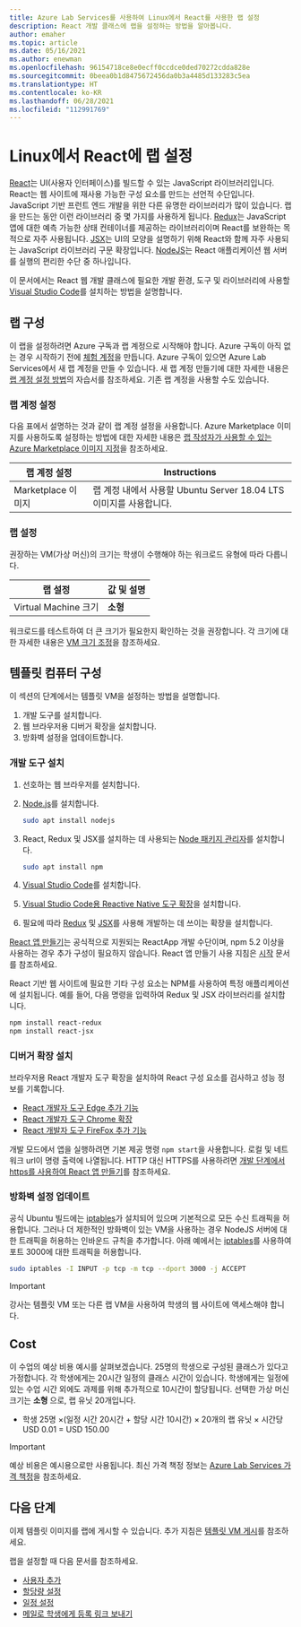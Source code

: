 ```yaml
---
title: Azure Lab Services를 사용하여 Linux에서 React를 사용한 랩 설정
description: React 개발 클래스에 랩을 설정하는 방법을 알아봅니다.
author: emaher
ms.topic: article
ms.date: 05/16/2021
ms.author: enewman
ms.openlocfilehash: 96154718ce8e0ecff0ccdce0ded70272cdda828e
ms.sourcegitcommit: 0beea0b1d8475672456da0b3a4485d133283c5ea
ms.translationtype: HT
ms.contentlocale: ko-KR
ms.lasthandoff: 06/28/2021
ms.locfileid: "112991769"
---
```

# <a name="set-up-lab-for-react-on-linux"></a>Linux에서 React에 랩 설정

[React](https://reactjs.org/)는 UI(사용자 인터페이스)를 빌드할 수 있는 JavaScript 라이브러리입니다. React는 웹 사이트에 재사용 가능한 구성 요소를 만드는 선언적 수단입니다.  JavaScript 기반 프런트 엔드 개발을 위한 다른 유명한 라이브러리가 많이 있습니다.  랩을 만드는 동안 이런 라이브러리 중 몇 가지를 사용하게 됩니다.  [Redux](https://redux.js.org/)는 JavaScript 앱에 대한 예측 가능한 상태 컨테이너를 제공하는 라이브러리이며 React를 보완하는 목적으로 자주 사용됩니다. [JSX](https://reactjs.org/docs/introducing-jsx.html)는 UI의 모양을 설명하기 위해 React와 함께 자주 사용되는 JavaScript 라이브러리 구문 확장입니다.  [NodeJS](https://nodejs.org/)는 React 애플리케이션 웹 서버를 실행의 편리한 수단 중 하나입니다.

이 문서에서는 React 웹 개발 클래스에 필요한 개발 환경, 도구 및 라이브러리에 사용할 [Visual Studio Code](https://code.visualstudio.com/)를 설치하는 방법을 설명합니다.

## <a name="lab-configuration"></a>랩 구성

이 랩을 설정하려면 Azure 구독과 랩 계정으로 시작해야 합니다. Azure 구독이 아직 없는 경우 시작하기 전에 [체험 계정](https://azure.microsoft.com/free/)을 만듭니다. Azure 구독이 있으면 Azure Lab Services에서 새 랩 계정을 만들 수 있습니다. 새 랩 계정 만들기에 대한 자세한 내용은 [랩 계정 설정 방법](./tutorial-setup-lab-account.md)의 자습서를 참조하세요. 기존 랩 계정을 사용할 수도 있습니다.

### <a name="lab-account-settings"></a>랩 계정 설정

다음 표에서 설명하는 것과 같이 랩 계정 설정을 사용합니다. Azure Marketplace 이미지를 사용하도록 설정하는 방법에 대한 자세한 내용은 [랩 작성자가 사용할 수 있는 Azure Marketplace 이미지 지정](./specify-marketplace-images.md)을 참조하세요.

| 랩 계정 설정 | Instructions |
| ----------- | ------------ |  
| Marketplace 이미지 | 랩 계정 내에서 사용할 Ubuntu Server 18.04 LTS 이미지를 사용합니다. |

### <a name="lab-settings"></a>랩 설정

권장하는 VM(가상 머신)의 크기는 학생이 수행해야 하는 워크로드 유형에 따라 다릅니다.  

| 랩 설정 | 값 및 설명 |
| ------------ | ------------------ |
| Virtual Machine 크기 | **소형**|

워크로드를 테스트하여 더 큰 크기가 필요한지 확인하는 것을 권장합니다.  각 크기에 대한 자세한 내용은 [VM 크기 조정](administrator-guide.md#vm-sizing)을 참조하세요.

## <a name="template-machine-configuration"></a>템플릿 컴퓨터 구성

이 섹션의 단계에서는 템플릿 VM을 설정하는 방법을 설명합니다.

1. 개발 도구를 설치합니다.
1. 웹 브라우저용 디버거 확장을 설치합니다.
1. 방화벽 설정을 업데이트합니다.

### <a name="install-development-tools"></a>개발 도구 설치

1. 선호하는 웹 브라우저를 설치합니다.  
1. [Node.js](https://nodejs.org)를 설치합니다.

    ```bash
    sudo apt install nodejs
    ```

1. React, Redux 및 JSX를 설치하는 데 사용되는 [Node 패키지 관리자](https://www.npmjs.com/)를 설치합니다.

    ```bash
    sudo apt install npm
    ```

1. [Visual Studio Code](https://code.visualstudio.com/docs/setup/linux)를 설치합니다.
1. [Visual Studio Code용 Reactive Native 도구 확장](https://marketplace.visualstudio.com/items?itemName=msjsdiag.vscode-react-native)을 설치합니다.
1. 필요에 따라 [Redux](https://marketplace.visualstudio.com/search?term=Redux&target=VSCode&category=All%20categories&sortBy=Relevance) 및 [JSX](https://marketplace.visualstudio.com/search?term=JSX&target=VSCode&category=All%20categories&sortBy=Relevance)를 사용해 개발하는 데 쓰이는 확장을 설치합니다.

[React 앱 만들기](https://create-react-app.dev/)는 공식적으로 지원되는 ReactApp 개발 수단이며, npm 5.2 이상을 사용하는 경우 추가 구성이 필요하지 않습니다.  React 앱 만들기 사용 지침은 [시작](https://create-react-app.dev/docs/getting-started) 문서를 참조하세요.

React 기반 웹 사이트에 필요한 기타 구성 요소는 NPM를 사용하여 특정 애플리케이션에 설치됩니다. 예를 들어, 다음 명령을 입력하여 Redux 및 JSX 라이브러리를 설치합니다.

```bash
npm install react-redux
npm install react-jsx
```

### <a name="install-debugger-extensions"></a>디버거 확장 설치

브라우저용 React 개발자 도구 확장을 설치하여 React 구성 요소를 검사하고 성능 정보를 기록합니다.  

- [React 개발자 도구 Edge 추가 기능](https://microsoftedge.microsoft.com/addons/detail/react-developer-tools/gpphkfbcpidddadnkolkpfckpihlkkil)
- [React 개발자 도구 Chrome 확장](https://chrome.google.com/webstore/detail/react-developer-tools/fmkadmapgofadopljbjfkapdkoienihi)
- [React 개발자 도구 FireFox 추가 기능](https://addons.mozilla.org/firefox/addon/react-devtools/)

개발 모드에서 앱을 실행하려면 기본 제공 명령 `npm start`을 사용합니다.  로컬 및 네트워크 url이 명령 출력에 나열됩니다.  HTTP 대신 HTTPS를 사용하려면 [개발 단계에서 https를 사용하여 React 앱 만들기](https://create-react-app.dev/docs/using-https-in-development)를 참조하세요.

### <a name="update-firewall-settings"></a>방화벽 설정 업데이트

공식 Ubuntu 빌드에는 [iptables](https://help.ubuntu.com/community/IptablesHowTo)가 설치되어 있으며 기본적으로 모든 수신 트래픽을 허용합니다.  그러나 더 제한적인 방화벽이 있는 VM을 사용하는 경우 NodeJS 서버에 대한 트래픽을 허용하는 인바운드 규칙을 추가합니다.  아래 예에서는 [iptables](https://help.ubuntu.com/community/IptablesHowTo)를 사용하여 포트 3000에 대한 트래픽을 허용합니다.

```bash
sudo iptables -I INPUT -p tcp -m tcp --dport 3000 -j ACCEPT
```

>[!IMPORTANT]
>강사는 템플릿 VM 또는 다른 랩 VM을 사용하여 학생의 웹 사이트에 액세스해야 합니다.

## <a name="cost"></a>Cost

이 수업의 예상 비용 예시를 살펴보겠습니다.  25명의 학생으로 구성된 클래스가 있다고 가정합니다. 각 학생에게는 20시간 일정의 클래스 시간이 있습니다.  학생에게는 일정에 있는 수업 시간 외에도 과제를 위해 추가적으로 10시간이 할당됩니다.  선택한 가상 머신 크기는 **소형** 으로, 랩 유닛 20개입니다.

- 학생 25명 &times;(일정 시간 20시간 + 할당 시간 10시간) &times; 20개의 랩 유닛 &times; 시간당 USD 0.01 = USD 150.00

> [!IMPORTANT]
> 예상 비용은 예시용으로만 사용됩니다.  최신 가격 책정 정보는 [Azure Lab Services 가격 책정](https://azure.microsoft.com/pricing/details/lab-services/)을 참조하세요.

## <a name="next-steps"></a>다음 단계

이제 템플릿 이미지를 랩에 게시할 수 있습니다. 추가 지침은 [템플릿 VM 게시](how-to-create-manage-template.md#publish-the-template-vm)를 참조하세요.

랩을 설정할 때 다음 문서를 참조하세요.

- [사용자 추가](tutorial-setup-classroom-lab.md#add-users-to-the-lab)
- [할당량 설정](how-to-configure-student-usage.md#set-quotas-for-users)
- [일정 설정](tutorial-setup-classroom-lab.md#set-a-schedule-for-the-lab)
- [메일로 학생에게 등록 링크 보내기](how-to-configure-student-usage.md#send-invitations-to-users)
